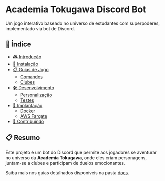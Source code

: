 # Academia Tokugawa Discord Bot

Um jogo interativo baseado no universo de estudantes com superpoderes, implementado via bot de Discord.

## 🔗 Índice

- [🎮 Introdução](docs/Introducao/Objetivo.md)
- [🚀 Instalação](docs/Introducao/Instalacao.md)
- [📋 Guias de Jogo](docs/Guias_de_Jogo/Instrucoes_de_Jogo.md)
  - [Comandos](docs/Guias_de_Jogo/Comandos.md)
  - [Clubes](docs/Guias_de_Jogo/Clubes.md)
- [🛠️ Desenvolvimento](docs/Desenvolvimento/Estrutura_Codigo.md)
  - [Personalização](docs/Desenvolvimento/Personalizacao.md)
  - [Testes](docs/Desenvolvimento/Testes.md)
- [📂 Implantação](docs/Implantacao/Local.md)
  - [Docker](docs/Implantacao/Docker.md)
  - [AWS Fargate](docs/Implantacao/AWS_Fargate.md)
- [📌 Contribuindo](docs/Contribuicoes.md)

## 📋 Resumo

Este projeto é um bot do Discord que permite aos jogadores se aventurar no universo da **Academia Tokugawa**, onde eles criam personagens, juntam-se a clubes e participam de duelos emocionantes.

Saiba mais nos guias detalhados disponíveis na pasta [docs](./docs).
